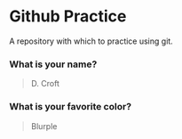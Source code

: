 # Github Practice

A repository with which to practice using git.

### What is your name?

> D. Croft


### What is your favorite color?

> Blurple
